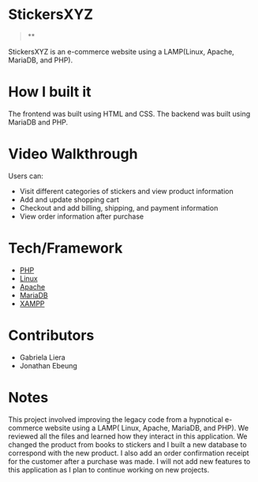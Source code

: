 # StickersXYZ
> **

StickersXYZ is an e-commerce website using a LAMP(Linux, Apache, MariaDB, and PHP).

# How I built it
The frontend was built using HTML and CSS. The backend was built using MariaDB and PHP. 

# Video Walkthrough
Users can:
  <ul>
    <li>Visit different categories of stickers and view product information</li>
    <li>Add and update shopping cart</li>
    <li>Checkout and add billing, shipping, and payment information</li>
    <li>View order information after purchase</li>
  </ul>

# Tech/Framework
<ul>
  <li><a href="https://www.php.net/">PHP</a></li>
  <li><a href="https://www.linux.org/pages/download/">Linux</a></li>
  <li><a href="https://httpd.apache.org/">Apache</a></li>
  <li><a href="https://mariadb.org/download/?t=mariadb&p=mariadb&r=10.11.0&os=windows&cpu=x86_64&pkg=msi&m=gigenet">MariaDB</a></li>
  <li><a href="https://www.apachefriends.org/">XAMPP</a></li>
</ul>

# Contributors
  <ul>
  <li>Gabriela Liera</li>
  <li>Jonathan Ebeung</li>
  </ul>

# Notes
This project involved improving the legacy code from a hypnotical e-commerce website using a LAMP( Linux, Apache, MariaDB, and PHP). We reviewed all the files and learned how they interact in this application. We changed the product from books to stickers and I built a new database to correspond with the new product. I also add an order confirmation receipt for the customer after a purchase was made. I will not add new features to this application as I plan to continue working on new projects.
